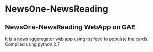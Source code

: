 # NewsOne-NewsReading
## NewsOne-NewsReading WebApp on GAE
It is a news aggeregator web app using rss feed to populate the cards. Compiled using python 2.7 
